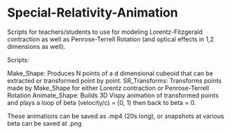 # Special-Relativity-Animation
Scripts for teachers/students to use for modeling Lorentz-Fitzgerald contraction as well as Penrose-Terrell Rotation (and optical effects in 1,2 dimensions as well). 

Scripts:

Make_Shape: Produces N points of a d dimensional cubeoid that can be extracted or transformed point by point. 
SR_Transforms: Transforms points made by Make_Shape for either Lorentz contraction or Penrose-Terrell Rotation
Animate_Shape: Builds 3D Vispy animation of transformed points and plays a loop of beta (velocity/c) = [0, 1) then back to beta = 0.

These animations can be saved as .mp4 (20s long), or snapshots at various beta can be saved at .png
